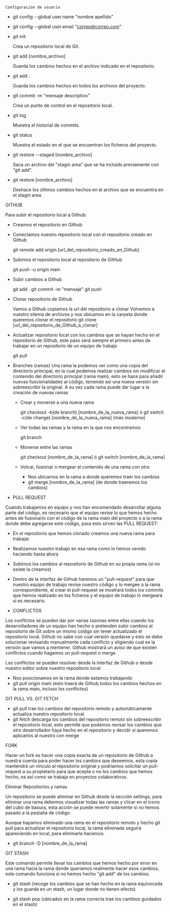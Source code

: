 ` Configuración de usuario `

- git config --global user.name "nombre apellido"
- git config --global user.email "correo@correo.com"


- git init

    Crea un repositorio local de Git.

- git add [nombre_archivo]

    Guarda los cambios hechos en el archivo indicado en el repositorio.

- git add .

    Guarda los cambios hechos en todos los archivos del proyecto.

- git commit -m "mensaje descriptivo"

    Crea un punto de control en el repositorio local.

- git log

    Muestra el historial de commits.

- git status

    Muestra el estado en el que se encuentran los ficheros del proyecto.

- git restore --staged [nombre_archivo]

    Saca un archivo del "stagin area" que se ha incluido previamente con "git add".

- git restore [nombre_archivo]

    Deshace los últimos cambios hechos en el archivo que se encuentra en el stagin area.
    
GITHUB

Para subir el repositorio local a Github: 

- Creamos el repositorio en Github
- Conectamos nuestro repositorio local con el repositorio creado en Github

    git remote add origin [url_del_repositorio_creado_en_Github]

- Subimos el repositorio local al repositorio de GitHub

    git push -u origin main

- Subir cambios a Github

    git add .
    git commit -m "mensaje"
    git push

- Clonar repositorio de Github

    Vamos a Github copiamos la url del repositorio a clonar
    Volvemos a nuestro sitema de archivos y nos ubicamos en la carpeta donde queremos clonar el repositorio
    git clone [url_del_repositorio_de_Github_a_clonar] 

- Actualizar repositorio local con los cambios que se hayan hecho en el repositorio de Github, este paso será siempre el primero antes de trabajar en un repositorio de un equipo de trabajo

    git pull

- Branches (ramas)
  Una rama la podemos ver como una copia del directorio principal, en la cual podemos realizar cambios sin modificar el contenido del directorio principal (rama main), esto se hace para añadir nuevas funcionalidades al código, teniendo así una nueva versión sin sobreescribir la original. A su vez cada rama puede dar lugar a la creación de nuevas ramas

    - Crear y moverse a una nueva rama

        git checkout -b(de branch) [nombre_de_la_nueva_rama] ó git switch -c(de change) [nombre_de_la_nueva_rama] (más moderno)

    - Ver todas las ramas y la rama en la que nos encontramos

        git branch

    - Moverse entre las ramas

        git checkout [nombre_de_la_rama] ó git switch [nombre_de_la_rama]

    - Volcar, fusionar o mergear el contenido de una rama con otra

        - Nos ubicamos en la rama a donde queremos traer los cambios
        - git merge [nombre_de_la_rama] (de donde traeremos los cambios)

- PULL REQUEST

Cuando trabajamos en equipo y nos han encomendado desarrollar alguna parte del código, es necesario que el equipo revise lo que hemos hecho antes de fusionarlo con el código de la rama main del proyecto o a la rama donde debe agregarse este código, para esto sirven las PULL REQUEST:

- En el repositorio que hemos clonado creamos una nueva rama para trabajar.
- Realizamos nuestro trabajo en esa rama como lo hemos venido haciendo hasta ahora
- Subimos los cambios al repositorio de Github en su propia rama (si no existe la creamos)
- Dentro de la interfaz de Github haremos un "pull-request" para que nuestro equipo de trabajo revise nuestro código y lo mergee a la rama correspondiente, al crear el pull-request se mostrará todos los commits que hemos realizado en los ficheros y el equipo de trabajo lo mergeará si es necesario.

- CONFLICTOS

Los conflictos se pueden dar por varias razones entre ellas cuando los desarrolladores de un equipo han hecho o pretenden subir cambios al repositorio de Git sobre un mismo código sin tener actualizado el repositorio local. Github no sabe con cual versión quedarse y esto se debe solucionar revisando manualmente cada conflicto y eligiendo cual es la versión que vamos a mentener. Github mostrará un aviso de que existen conflictos cuando hagamos un pull-request o merge.

Los conflictos se pueden resolver desde la interfaz de Github o desde nuestro editor sobre nuestro repositorio local:

- Nos posicionamos en la rama donde estamos trabajando
- git pull origin main (esto traerá de Github todos los cambios hechos en la rama main, incluso los conflictos)

GIT PULL VS. GIT FETCH

- git pull trae los cambios del repositorio remoto y automáticamente actualiza nuestro repositorio local.
- git fetch descarga los cambios del repositorio remoto sin sobreescribir el repositorio local, esto permite que podamos revisar los cambios que otro desarrollador haya hecho en el repositorio y decidir si queremos aplicarlos al nuestro con merge

FORK

Hacer un fork es hacer una copia exacta de un repositorio de Github a nuestra cuenta para poder hacer los cambios que deseemos, esta copia mantendrá un vínculo al repositorio original y podríamos solicitar un pull-request a su propietario para que acepte o no los cambios que hemos hecho, es así como se trabaja en proyectos colaborativos.

Eliminar Repositorios y ramas

Un repositorio se puede aliminar en Github desde la sección settings, para eliminar una rama debemos visualizar todas las ramas y clicar en el icono del cubo de basura, esta acción se puede revertir solamente si no hemos pasado a la pestaña de código.

Aunque hayamos eliminado una rama en el repositorio remoto y hecho git pull para actualizar el repositorio local, la rama eliminada seguirá apareciendo en local, para eliminarla hacemos:

- git branch -D [nombre_de_la_rama]

GIT STASH

Este comando permite llevar los cambios que hemos hecho por error en una rama hacia la rama donde queríamos realmente hacer esos cambios, este comando funciona si no hemos hecho "git add" de los cambios.

- git stash (recoge los cambios que se han hecho en la rama equivocada y los guarda en un stash, un lugar donde no tienen efecto)

- git stash pop (ubicados en la rama correcta trae los cambios gurdados en el stash)